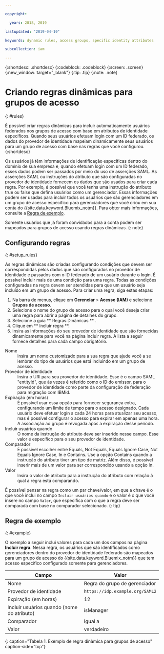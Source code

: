 ```yaml
---

copyright:

  years: 2018, 2019

lastupdated: "2019-04-10"

keywords: dynamic rules, access groups, specific identity attributes

subcollection: iam

---
```


{:shortdesc: .shortdesc}
{:codeblock: .codeblock}
{:screen: .screen}
{:new_window: target="_blank"}
{:tip: .tip}
{:note: .note}

# Criando regras dinâmicas para grupos de acesso
{: #rules}

É possível criar regras dinâmicas para incluir automaticamente usuários federados nos grupos de acesso com base em atributos de identidade específicos. Quando seus usuários efetuam login com um ID federado, os dados do provedor de identidade mapeiam dinamicamente seus usuários para um grupo de acesso com base nas regras que você configurou.
{:shortdesc}

Os usuários já têm informações de identificação específicas dentro do domínio de sua empresa e, quando efetuam login com um ID federado, esses dados podem ser passados por meio do uso de asserções SAML. As asserções SAML ou instruções do atributo que são configuradas no provedor de identidade fornecem os dados que são usados para criar cada regra. Por exemplo, é possível que você tenha uma instrução do atributo true ou false que defina usuários como um gerenciador. Essas informações podem ser usadas para incluir todos os usuários que são gerenciadores em um grupo de acesso específico para gerenciadores que você criou em sua conta do {{site.data.keyword.Bluemix_notm}}. Para obter mais informações, consulte a [Regra de exemplo](/docs/iam?topic=iam-rules#example).

Somente usuários que já foram convidados para a conta podem ser mapeados para grupos de acesso usando regras dinâmicas.
{: note}

## Configurando regras
{: #setup_rules}

As regras dinâmicas são criadas configurando condições que devem ser correspondidas pelos dados que são configurados no provedor de identidade e passados com o ID federado de um usuário durante o login. É possível incluir mais de uma condição para uma regra. Todas as condições configuradas na regra devem ser atendidas para que um usuário seja incluído em um grupo de acesso. Para criar uma regra, siga estas etapas:

1. Na barra de menus, clique em **Gerenciar** &gt; **Acesso (IAM)** e selecione **Grupos de acesso**.
2. Selecione o nome do grupo de acesso para o qual você deseja criar uma regra para abrir a página de detalhes do grupo.
3. Selecione a guia  ** Regras Dinâmicas ** .
4. Clique em  ** Incluir regra **.
5. Insira as informações do seu provedor de identidade que são fornecidas dinamicamente para você na página Incluir regra. A lista a seguir fornece detalhes para cada campo obrigatório.

<dl>
<dt>Nome</dt>
<dd>Insira um nome customizado para a sua regra que ajude você a se lembrar do tipo de usuários que está incluindo em um grupo de acesso.</dd>
<dt>Provedor de identidade</dt>
<dd>Insira o URI para seu provedor de identidade. Esse é o campo SAML "entityId", que às vezes é referido como o ID do emissor, para o provedor de identidade como parte da configuração de federação para migração com IBMid.</dd>
<dt>Expiração (em horas)</dt>
<dd>É possível usar essa opção para fornecer segurança extra, configurando um limite de tempo para o acesso designado. Cada usuário deve efetuar login a cada 24 horas para atualizar seu acesso, mas é possível configurar o acesso para expirar em apenas uma hora. A associação ao grupo é revogada após a expiração desse período.</dd>
<dt>Incluir usuários quando</dt>
<dd>O nome da instrução do atributo deve ser inserido nesse campo. Esse valor é específico para o seu provedor de identidade.</dd>
<dt>Comparador</dt>
<dd>É possível escolher entre Equals, Not Equals, Equals Ignore Case, Not Equals Ignore Case, In e Contains. Use a opção Contains quando a instrução do atributo tiver um tipo de matriz. Além disso, é possível inserir mais de um valor para ser correspondido usando a opção In.</dd>
<dt>Valor</dt>
<dd>Insira o valor de atributo para a instrução do atributo com relação à qual a regra está comparando.</dd>
</dl>

É possível pensar na regra como um par chave/valor, em que a chave é o que você inclui no campo `Incluir usuários quando` e o valor é o que você insere no campo `Valor`, que especifica com o que a regra deve ser comparada com base no comparador selecionado.
{: tip}

## Regra de exemplo
{: #example}

O exemplo a seguir inclui valores para cada um dos campos na página **Incluir regra**. Nessa regra, os usuários que são identificados como gerenciadores dentro do provedor de identidade federado são mapeados para um grupo de acesso do {{site.data.keyword.Bluemix_notm}} que tem acesso específico configurado somente para gerenciadores.

| Campo | Valor |
|----------|---------|
| Nome | Regra do grupo de gerenciador |
| Provedor de identidade | `https://idp.example.org/SAML2` |
| Expiração (em horas) | 12 |
| Incluir usuários quando (nome do atributo) | isManager |
| Comparador | Igual a  |
| Valor |  verdadeiro |
{: caption="Tabela 1. Exemplo de regra dinâmica para grupos de acesso" caption-side="top"}
